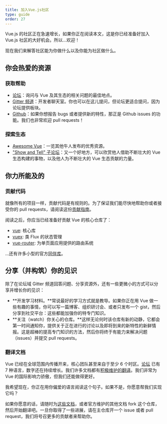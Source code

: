 ```yaml
---
title: 加入Vue.js社区
type: guide
order: 27
---
```


Vue.js 的社区正在急速增长，如果你正在阅读本文，这是你已经准备好加入 Vue.js 社区的大好机会。所以...欢迎！

现在我们来解答社区能为你做什么以及你能为社区做什么。

## 你会热爱的资源

### 获取帮助

- [论坛](http://forum.vuejs.org/)：询问与 Vue 及其生态的相关问题的最佳地点。
- [Gitter 频道](https://gitter.im/vuejs/vue)：开发者聊天室。你也可以在这儿提问，但论坛更适合提问，因为论坛提供板块。
- [Github](https://github.com/vuejs)：如果你想报告 bugs 或者提供新的特性，那正是 Github issues 的功能。我们也非常欢迎 pull requests！

### 探索生态

- [Awesome Vue](https://github.com/vuejs/awesome-vue)：一览其他牛人发布的优秀资源。
- ["Show and Tell" 子论坛](http://forum.vuejs.org/category/15/show-tell)：又一个好地方，可以欣赏他人借助不断壮大的 Vue 生态构建的事物，以及他人为不断壮大的 Vue 生态贡献的力量。

## 你力所能及的

### 贡献代码

就像所有的项目一样，贡献代码是有规则的。为了保证我们能尽快地帮助你或者接受你的 pull requests，请阅读这份[贡献指南](https://github.com/vuejs/vue/blob/dev/CONTRIBUTING.md)。

阅读之后，你应当已经准备好贡献 Vue 的核心仓库了：

- [vue](https://github.com/vuejs/vue): 核心库
- [vuex](https://github.com/vuejs/vuex): 类 Flux 的状态管理
- [vue-router](https://github.com/vuejs/vue-router): 为单页面应用提供的路由系统

...还有许多小型的官方[同伴库](https://github.com/vuejs)。

## 分享（并构筑）你的见识

除了在论坛域 Gitter 频道回答问题、分享资源外，还有一些更微小的方式可以分享并增长你的见识：

- **开发学习材料。**常说最好的学习方式就是教导。如果你正在用 Vue 做一些有趣的事情，你可以写一篇博客、组织研讨会、或者只发布一个 gist，然后分享到社交平台：这些都能加强你的特专门知识。
- **关注（watch）你关心的仓库。**这样无论何时该仓库有新的动静，它都会第一时间通知你，提供关于正在进行的讨论以及即将到来的新特性的新鲜情报。这是超棒的提高专门知识的方法，然后你将终于有能力来解决问题（issues）并提交 pull requests。

### 翻译文档

Vue 已经在全球范围内传播开来，核心团队甚至来自于至少 6 个时区。[论坛](http://forum.vuejs.org/) 已有 7 种语言，数字还在持续增长。我们许多文档都有[积极维护的翻译](https://github.com/vuejs?utf8=%E2%9C%93&query=vuejs.org)。我们非常为 Vue 的国际影响力骄傲，但我们还能做得更好。

我希望现在，你正在用你偏爱的语言阅读这个句子。如果不是，你愿意帮我们实现它吗？

如果你愿意的话，请随时为[这些文档](https://github.com/vuejs/vuejs.org/)，或者官方维护的其他文档 fork 这个仓库，然后开始翻译吧。一旦你取得了一些进展，请在主仓库开一个 issue 或者 pull request，我们将号召更多的贡献者来帮助你。
